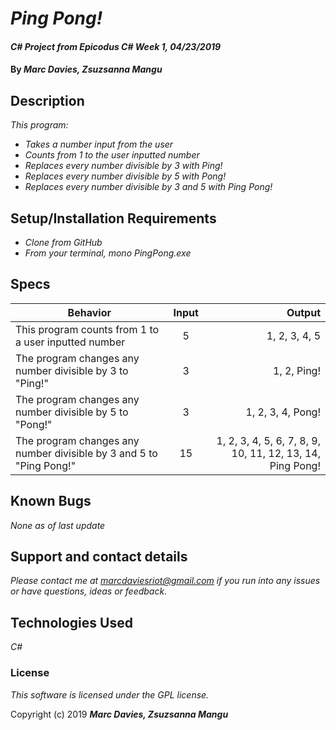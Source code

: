 # _Ping Pong!_

#### _C# Project from Epicodus C# Week 1, 04/23/2019_

#### By _**Marc Davies, Zsuzsanna Mangu**_

## Description

_This program:_
* _Takes a number input from the user_
* _Counts from 1 to the user inputted number_
* _Replaces every number divisible by 3 with Ping!_
* _Replaces every number divisible by 5 with Pong!_
* _Replaces every number divisible by 3 and 5 with Ping Pong!_

## Setup/Installation Requirements

* _Clone from GitHub_
* _From your terminal, mono PingPong.exe_

## Specs

| Behavior | Input | Output |
| ------------- |:-------------:| -----:|
| This program counts from 1 to a user inputted number | 5 | 1, 2, 3, 4, 5 |
| The program changes any number divisible by 3 to "Ping!" | 3 | 1, 2, Ping! |
| The program changes any number divisible by 5 to "Pong!" | 3 | 1, 2, 3, 4, Pong! |
| The program changes any number divisible by 3 and 5 to "Ping Pong!" | 15 | 1, 2, 3, 4, 5, 6, 7, 8, 9, 10, 11, 12, 13, 14, Ping Pong! |

## Known Bugs

_None as of last update_

## Support and contact details

_Please contact me at marcdaviesriot@gmail.com if you run into any issues or have questions, ideas or feedback._

## Technologies Used

_C#_

### License

*This software is licensed under the GPL license.*

Copyright (c) 2019 **_Marc Davies, Zsuzsanna Mangu_**

